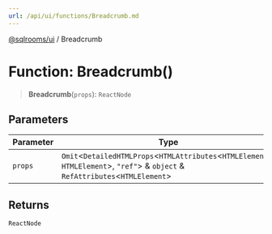 ```yaml
---
url: /api/ui/functions/Breadcrumb.md
---
```

[@sqlrooms/ui](../index.md) / Breadcrumb

# Function: Breadcrumb()

> **Breadcrumb**(`props`): `ReactNode`

## Parameters

| Parameter | Type |
| ------ | ------ |
| `props` | `Omit`<`DetailedHTMLProps`<`HTMLAttributes`<`HTMLElement`>, `HTMLElement`>, `"ref"`> & `object` & `RefAttributes`<`HTMLElement`> |

## Returns

`ReactNode`
